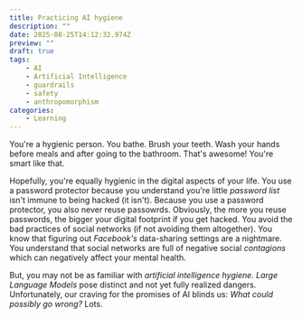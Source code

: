 ```yaml
---
title: Practicing AI hygiene
description: ""
date: 2025-08-25T14:12:32.974Z
preview: ""
draft: true
tags:
    - AI
    - Artificial Intelligence
    - guardrails
    - safety
    - anthropomorphism
categories:
    - Learning
---
```

You're a hygienic person. You bathe. Brush your teeth. Wash your hands before meals and after going to the bathroom. That's awesome! You're smart like that.

Hopefully, you're equally hygienic in the digital aspects of your life. You use a password protector because you understand you're little *password list* isn't immune to being hacked (it isn't). Because you use a password protector, you also never reuse passowrds. Obviously, the more you reuse passwords, the bigger your digital footprint if you get hacked. You avoid the bad practices of social networks (if not avoiding them altogether). You know that figuring out *Facebook's* data-sharing settings are a nightmare. You understand that social networks are full of negative social *contagions* which can negatively affect your mental health. 

But, you may not be as familiar with *artificial intelligence hygiene*. *Large Language Models* pose distinct and not yet fully realized dangers. Unfortunately, our craving for the promises of AI blinds us: *What could possibly go wrong?* Lots. 